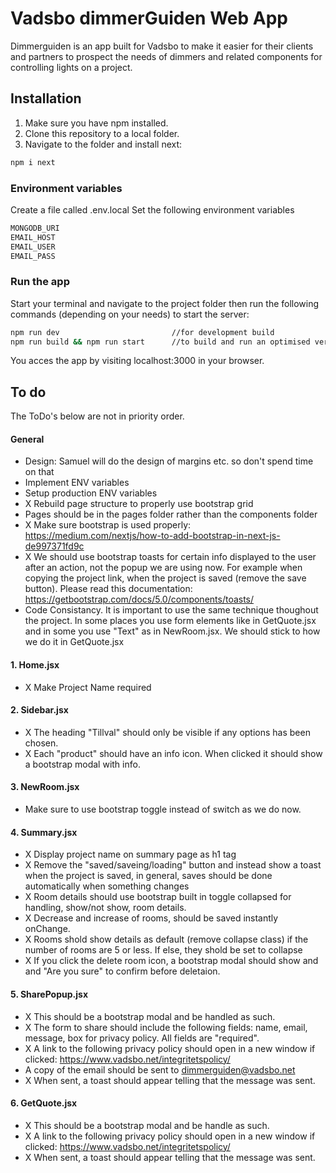 # Vadsbo dimmerGuiden Web App
Dimmerguiden is an app built for Vadsbo to make it easier for their clients and partners to prospect the needs of dimmers and related components for controlling lights on a project.

## Installation
1. Make sure you have npm installed.
2. Clone this repository to a local folder.
3. Navigate to the folder and install next:
```bash
npm i next
```

### Environment variables

Create a file called .env.local
Set the following environment variables
```bash
MONGODB_URI
EMAIL_HOST
EMAIL_USER
EMAIL_PASS
```

### Run the app
Start your terminal and navigate to the project folder then run the following commands (depending on your needs) to start the server:
```bash
npm run dev                         //for development build
npm run build && npm run start      //to build and run an optimised version.
```

You acces the app by visiting localhost:3000 in your browser.

## To do
The ToDo's below are not in priority order.

#### General
- Design: Samuel will do the design of margins etc. so don't spend time on that
- Implement ENV variables
- Setup production ENV variables
- X Rebuild page structure to properly use bootstrap grid
- Pages should be in the pages folder rather than the components folder
- X Make sure bootstrap is used properly: https://medium.com/nextjs/how-to-add-bootstrap-in-next-js-de997371fd9c
- X We should use bootstrap toasts for certain info displayed to the user after an action, not the popup we are using now. For example when copying the project link, when the project is saved (remove the save button). Please read this documentation: https://getbootstrap.com/docs/5.0/components/toasts/
- Code Consistancy. It is important to use the same technique thoughout the project. In some places you use form elements like in GetQuote.jsx and in some you use "Text" as in NewRoom.jsx. We should stick to how we do it in GetQuote.jsx

#### 1. Home.jsx
- X Make Project Name required

#### 2. Sidebar.jsx
- X The heading "Tillval" should only be visible if any options has been chosen.
- X Each "product" should have an info icon. When clicked it should show a bootstrap modal with info. 

#### 3. NewRoom.jsx
- Make sure to use bootstrap toggle instead of switch as we do now.

#### 4. Summary.jsx
- X Display project name on summary page as h1 tag
- X Remove the "saved/saveing/loading" button and instead show a toast when the project is saved, in general, saves should be done automatically when something changes
- X Room details should use bootstrap built in toggle collapsed for handling, show/not show, room details.
- X Decrease and increase of rooms, should be saved instantly onChange.
- X Rooms shold show details as default (remove collapse class) if the number of rooms are 5 or less. If else, they shold be set to collapse
- X If you click the delete room icon, a bootstrap modal should show and and "Are you sure" to confirm before deletaion.

#### 5. SharePopup.jsx
- X This should be a bootstrap modal and be handled as such.
- X The form to share should include the following fields: name, email, message, box for privacy policy. All fields are "required".
- X A link to the following privacy policy should open in a new window if clicked: https://www.vadsbo.net/integritetspolicy/
- A copy of the email should be sent to dimmerguiden@vadsbo.net
- X When sent, a toast should appear telling that the message was sent.

#### 6. GetQuote.jsx
- X This should be a bootstrap modal and be handle as such.
- X A link to the following privacy policy should open in a new window if clicked: https://www.vadsbo.net/integritetspolicy/
- X When sent, a toast should appear telling that the message was sent.